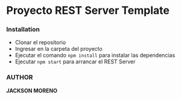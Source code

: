 # Proyecto REST Server Template

### Installation

+ Clonar el repositorio
+ Ingresar en la carpeta del proyecto
+ Ejecutar el comando `npm install` para instalar las dependencias
+ Ejecutar `npm start` para arrancar el REST Server

### AUTHOR
**JACKSON MORENO** 
